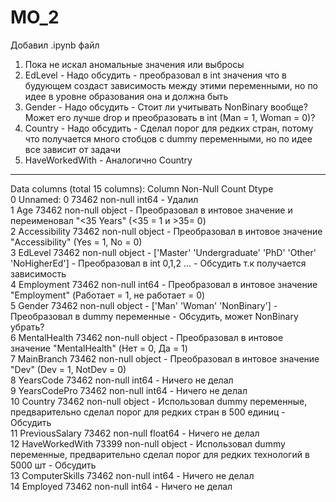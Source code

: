 # MO_2

Добавил .ipynb файл

1) Пока не искал аномальные значения или выбросы  
2) EdLevel - Надо обсудить - преобразовал в int значения что в будующем создаст зависимость между этими переменными, но по идее в уровне образования она и должна быть  
3) Gender - Надо обсудить - Стоит ли учитывать NonBinary вообще? Может его лучше drop и преобразовать в int (Man = 1, Woman = 0)?  
4) Country - Надо обсудить - Сделал порог для редких стран, потому что получается много стобцов с dummy переменными, но по идее все зависит от задачи  
5) HaveWorkedWith - Аналогично Country  
---  ------          --------------  -----  

Data columns (total 15 columns):
      Column          Non-Null Count  Dtype  
 0   Unnamed: 0      73462 non-null  int64 - Удалил  
 1   Age             73462 non-null  object - Преобразовал в интовое значение и переименовал "<35 Years" (<35 = 1 и >35= 0)  
 2   Accessibility   73462 non-null  object - Преобразовал в интовое значение "Accessibility" (Yes = 1, No = 0)  
 3   EdLevel         73462 non-null  object - ['Master' 'Undergraduate' 'PhD' 'Other' 'NoHigherEd'] - Преобразовал в int 0,1,2 … - Обсудить т.к получается зависимость  
 4   Employment      73462 non-null  int64  - Преобразовал в интовое значение "Employment" (Работает = 1, не работает = 0)  
 5   Gender          73462 non-null  object - ['Man' 'Woman' 'NonBinary'] - Преобразовал в dummy переменные - Обсудить, может NonBinary убрать?  
 6   MentalHealth    73462 non-null  object - Преобразовал в интовое значение "MentalHealth" (Нет = 0, Да = 1)  
 7   MainBranch      73462 non-null  object - Преобразовал в интовое значение "Dev" (Dev = 1, NotDev = 0)  
 8   YearsCode       73462 non-null  int64  - Ничего не делал  
 9   YearsCodePro    73462 non-null  int64  - Ничего не делал  
 10  Country         73462 non-null  object - Использовал dummy переменные, предварительно сделал порог для редких стран в 500 единиц - Обсудить  
 11  PreviousSalary  73462 non-null  float64 - Ничего не делал  
 12  HaveWorkedWith  73399 non-null  object - Использовал dummy переменные, предварительно сделал порог для редких технологий в 5000 шт - Обсудить  
 13  ComputerSkills  73462 non-null  int64 - Ничего не делал  
 14  Employed        73462 non-null  int64 - Ничего не делал  

